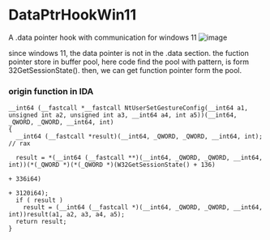 # DataPtrHookWin11
A .data pointer hook with communication for windows 11
![image](https://github.com/user-attachments/assets/da5d049a-110c-4e38-b1f6-930e36bdca26)

since windows 11, the data pointer is not in the .data section. the fuction pointer store in buffer pool, here code find the pool with pattern, is form 32GetSessionState(). then, we can get function pointer form the pool.
### origin function in IDA
```
__int64 (__fastcall *__fastcall NtUserSetGestureConfig(__int64 a1, unsigned int a2, unsigned int a3, __int64 a4, int a5))(__int64, _QWORD, _QWORD, __int64, int)
{
  __int64 (__fastcall *result)(__int64, _QWORD, _QWORD, __int64, int); // rax

  result = *(__int64 (__fastcall **)(__int64, _QWORD, _QWORD, __int64, int))(*(_QWORD *)(*(_QWORD *)(W32GetSessionState() + 136)
                                                                                       + 336i64)
                                                                           + 3120i64);
  if ( result )
    result = (__int64 (__fastcall *)(__int64, _QWORD, _QWORD, __int64, int))result(a1, a2, a3, a4, a5);
  return result;
}
```
